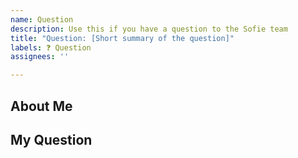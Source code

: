 ```yaml
---
name: Question
description: Use this if you have a question to the Sofie team
title: "Question: [Short summary of the question]"
labels: ❓ Question
assignees: ''

---
```


<!--
Before you post, be sure to read our Contribution guidelines:
https://nrkno.github.io/sofie-core/docs/for-developers/contribution-guidelines
-->

## About Me
<!--
Tell us who / which organization you are representing, and how the Sofie team will be able to contact you.
Example: "This issue is posted on behalf of the NRK."
-->

## My Question
<!-- Write your question below. -->

